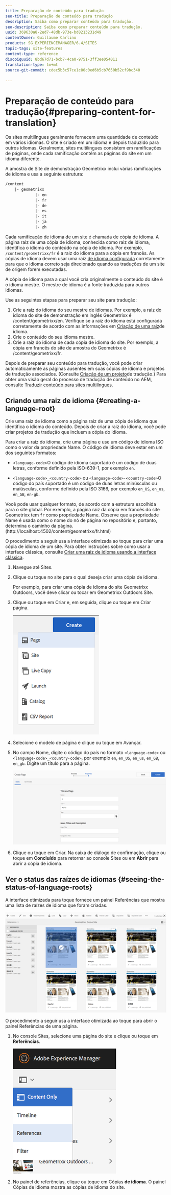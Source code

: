 ```yaml
---
title: Preparação de conteúdo para tradução
seo-title: Preparação de conteúdo para tradução
description: Saiba como preparar conteúdo para tradução.
seo-description: Saiba como preparar conteúdo para tradução.
uuid: 369630a8-2ed7-48db-973e-bd8213231d49
contentOwner: Guillaume Carlino
products: SG_EXPERIENCEMANAGER/6.4/SITES
topic-tags: site-features
content-type: reference
discoiquuid: 8bd67d71-bcb7-4ca0-9751-3ff3ee054011
translation-type: tm+mt
source-git-commit: cdec5b3c57ce1c80c0ed6b5cb7650b52cf9bc340

---
```



# Preparação de conteúdo para tradução{#preparing-content-for-translation}

Os sites multilíngues geralmente fornecem uma quantidade de conteúdo em vários idiomas. O site é criado em um idioma e depois traduzido para outros idiomas. Geralmente, sites multilíngues consistem em ramificações de páginas, onde cada ramificação contém as páginas do site em um idioma diferente.

A amostra de Site de demonstração Geometrixx inclui várias ramificações de idioma e usa a seguinte estrutura:

```xml
/content
    |- geometrixx
             |- en
             |- fr
             |- de
             |- es
             |- it
             |- ja
             |- zh
```

Cada ramificação de idioma de um site é chamada de cópia de idioma. A página raiz de uma cópia de idioma, conhecida como raiz de idioma, identifica o idioma do conteúdo na cópia de idioma. Por exemplo, `/content/geometrixx/fr` é a raiz do idioma para a cópia em francês. As cópias de idioma devem usar uma raiz [de idioma configurada](/help/sites-administering/tc-prep.md#creating-a-language-root) corretamente para que o idioma correto seja direcionado quando as traduções de um site de origem forem executadas.

A cópia de idioma para a qual você cria originalmente o conteúdo do site é o idioma mestre. O mestre de idioma é a fonte traduzida para outros idiomas.

Use as seguintes etapas para preparar seu site para tradução:

1. Crie a raiz do idioma do seu mestre de idiomas. Por exemplo, a raiz do idioma do site de demonstração em inglês Geometrixx é /content/geometrixx/en. Verifique se a raiz do idioma está configurada corretamente de acordo com as informações em [Criação de uma raiz](/help/sites-administering/tc-prep.md#creating-a-language-root)de idioma.
1. Crie o conteúdo do seu idioma mestre.
1. Crie a raiz do idioma de cada cópia de idioma do site. Por exemplo, a cópia em francês do site de amostra do Geometrixx é /content/geometrixx/fr.

Depois de preparar seu conteúdo para tradução, você pode criar automaticamente as páginas ausentes em suas cópias de idioma e projetos de tradução associados. (Consulte [Criação de um projeto](/help/sites-administering/tc-manage.md)de tradução.) Para obter uma visão geral do processo de tradução de conteúdo no AEM, consulte [Traduzir conteúdo para sites multilíngues](/help/sites-administering/translation.md).

## Criando uma raiz de idioma {#creating-a-language-root}

Crie uma raiz de idioma como a página raiz de uma cópia de idioma que identifica o idioma do conteúdo. Depois de criar a raiz do idioma, você pode criar projetos de tradução que incluem a cópia do idioma.

Para criar a raiz do idioma, crie uma página e use um código de idioma ISO como o valor da propriedade Name. O código de idioma deve estar em um dos seguintes formatos:

* `<language-code>`O código de idioma suportado é um código de duas letras, conforme definido pela ISO-639-1, por exemplo `en`.

* `<language-code>_<country-code>` ou `<language-code>-<country-code>`O código do país suportado é um código de duas letras minúsculas ou maiúsculas, conforme definido pela ISO 3166, por exemplo `en_US`, `en_us`, `en_GB`, `en-gb`.

Você pode usar qualquer formato, de acordo com a estrutura escolhida para o site global.  Por exemplo, a página raiz da cópia em francês do site Geometrixx tem `fr` como propriedade Name. Observe que a propriedade Name é usada como o nome do nó de página no repositório e, portanto, determina o caminho da página. (http://localhost:4502/content/geometrixx/fr.html)

O procedimento a seguir usa a interface otimizada ao toque para criar uma cópia de idioma de um site. Para obter instruções sobre como usar a interface clássica, consulte [Criar uma raiz de idioma usando a interface clássica](/help/sites-administering/tc-lroot-classic.md).

1. Navegue até Sites.
1. Clique ou toque no site para o qual deseja criar uma cópia de idioma.

   Por exemplo, para criar uma cópia de idioma do site Geometrixx Outdoors, você deve clicar ou tocar em Geometrixx Outdoors Site.

1. Clique ou toque em Criar e, em seguida, clique ou toque em Criar página.

   ![chlimage_1-21](assets/chlimage_1-21.png)

1. Selecione o modelo de página e clique ou toque em Avançar.
1. No campo Nome, digite o código do país no formato `<language-code>` ou `<language-code>_<country-code>`, por exemplo `en`, `en_US`, `en_us`, `en_GB`, `en_gb`. Digite um título para a página.

   ![chlimage_1-22](assets/chlimage_1-22.png)

1. Clique ou toque em Criar. Na caixa de diálogo de confirmação, clique ou toque em **Concluído** para retornar ao console Sites ou em **Abrir** para abrir a cópia de idioma.

## Ver o status das raízes de idiomas {#seeing-the-status-of-language-roots}

A interface otimizada para toque fornece um painel Referências que mostra uma lista de raízes de idioma que foram criadas.

![chlimage_1-23](assets/chlimage_1-23.png)

O procedimento a seguir usa a interface otimizada ao toque para abrir o painel Referências de uma página.

1. No console Sites, selecione uma página do site e clique ou toque em **Referências**.

   ![chlimage_1-24](assets/chlimage_1-24.png)

1. No painel de referências, clique ou toque em Cópias **de idioma**. O painel Cópias de idioma mostra as cópias de idioma do site.

